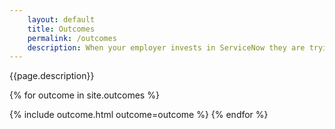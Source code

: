 ```yaml
---
    layout: default
    title: Outcomes
    permalink: /outcomes
    description: When your employer invests in ServiceNow they are trying to move their business towards a specific outcome. The Experience Methods and Plays discussed on this site are organized by common outcomes our customers are trying to achieve to help you on your journey.
---
```

<p>{{page.description}}</p>
<div class="outcome-group">
{% for outcome in site.outcomes %}

  {% include outcome.html  outcome=outcome %}
{% endfor %}
</div>